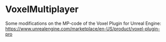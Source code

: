 # VoxelMultiplayer
Some modifications on the MP-code of the Voxel Plugin for Unreal Engine: https://www.unrealengine.com/marketplace/en-US/product/voxel-plugin-pro

